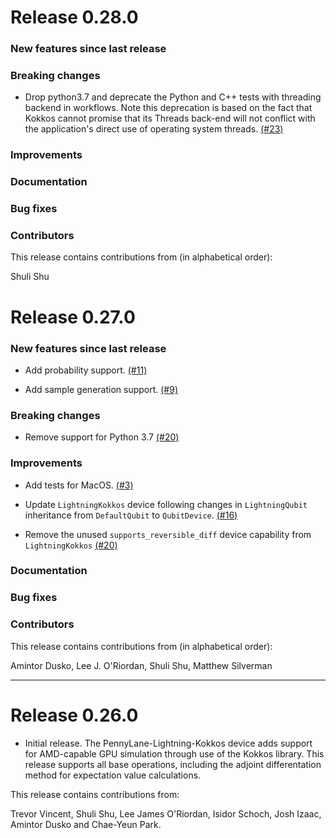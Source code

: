 # Release 0.28.0

 
### New features since last release


### Breaking changes

 * Drop python3.7 and deprecate the Python and C++ tests with threading backend in workflows.
 Note this deprecation is based on the fact that Kokkos cannot promise that its Threads back-end will 
 not conflict with the application's direct use of operating system threads. 
 [(#23)](https://github.com/PennyLaneAI/pennylane-lightning-kokkos/pull/23)
### Improvements

### Documentation

### Bug fixes

### Contributors

This release contains contributions from (in alphabetical order):

Shuli Shu
# Release 0.27.0

### New features since last release

 * Add probability support.
 [(#11)](https://github.com/PennyLaneAI/pennylane-lightning-kokkos/pull/11)

 * Add sample generation support.
  [(#9)](https://github.com/PennyLaneAI/pennylane-lightning-kokkos/pull/9)

### Breaking changes

 * Remove support for Python 3.7
 [(#20)](https://github.com/PennyLaneAI/pennylane-lightning-kokkos/pull/20)

### Improvements

 * Add tests for MacOS.
  [(#3)](https://github.com/PennyLaneAI/pennylane-lightning-kokkos/pull/3)

 * Update `LightningKokkos` device following changes in `LightningQubit` inheritance from `DefaultQubit` to `QubitDevice`.
 [(#16)](https://github.com/PennyLaneAI/pennylane-lightning-kokkos/pull/16)

 * Remove the unused `supports_reversible_diff` device capability from `LightningKokkos`
 [(#20)](https://github.com/PennyLaneAI/pennylane-lightning-kokkos/pull/20)

### Documentation

### Bug fixes

### Contributors

This release contains contributions from (in alphabetical order):

Amintor Dusko, Lee J. O'Riordan, Shuli Shu, Matthew Silverman

---
# Release 0.26.0

 * Initial release. The PennyLane-Lightning-Kokkos device adds support for AMD-capable GPU simulation through use of the Kokkos library.
This release supports all base operations, including the adjoint differentation method for expectation value calculations.

This release contains contributions from:

Trevor Vincent, Shuli Shu, Lee James O'Riordan, Isidor Schoch, Josh Izaac, Amintor Dusko and Chae-Yeun Park.
